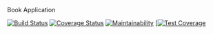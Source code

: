 
Book Application

[![Build Status](https://travis-ci.org/victorsteven/Book-app-NodeJS-PostgreSQL-Travis-Coveralls-Code-Climate.svg?branch=master)](https://travis-ci.org/victorsteven/Book-app-NodeJS-PostgreSQL-Travis-Coveralls-Code-Climate)    [![Coverage Status](https://coveralls.io/repos/github/victorsteven/Book-app-NodeJS-PostgreSQL-Travis-Coveralls-Code-Climate/badge.svg?branch=master)](https://coveralls.io/github/victorsteven/Book-app-NodeJS-PostgreSQL-Travis-Coveralls-Code-Climate?branch=master)    [![Maintainability](https://api.codeclimate.com/v1/badges/750e4ce5c8a8112eec3a/maintainability)](https://codeclimate.com/github/victorsteven/Book-app-NodeJS-PostgreSQL-Travis-Coveralls-Code-Climate/maintainability)   [[![Test Coverage](https://api.codeclimate.com/v1/badges/750e4ce5c8a8112eec3a/test_coverage)](https://codeclimate.com/github/victorsteven/Book-app-NodeJS-PostgreSQL-Travis-Coveralls-Code-Climate/test_coverage)